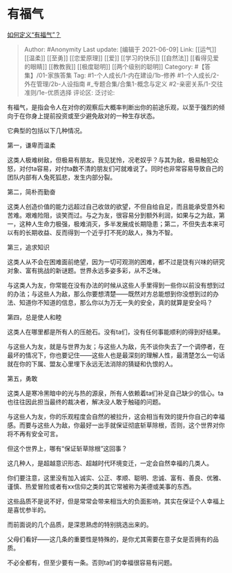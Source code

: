 # 有福气
[如何定义“有福气”？](https://www.zhihu.com/question/463707412/answer/1930311966)

> Author: #Anonymity
> Last update: [编辑于 2021-06-09]
> Link: [[运气]] [[温柔]] [[至勇]] [[恋爱原理]] [[爱]] [[学习的快乐]] [[自然法]] [[看得见爱的眼睛]] [[教教我]] [[极度聪明]] [[两个级别的聪明]]
> Category: #【答集】/01-家族答集
> Tag: #1-个人成长/1-内在建设/1b-修养 #1-个人成长/2-外在管理/2b-人设指南  #_专题合集/合集1-概念与定义 #2-亲密关系/1-交往准则/1e-优质选择
> 评论区:
> 泛讨论:

有福气，是指会令人在对你的观察后大概率判断出你的前途乐观，以至于强烈的倾向于在你身上提前投资或至少避免敌对的一种生存状态。

它典型的包括以下几种情况。

第一，谦卑而温柔

这类人极难树敌，但极易有朋友。我见犹怜，况老奴乎？与其为敌，极易触犯众怒，对付ta容易，对付ta数不清的朋友们可就难说了。同时也非常容易导致自己的团队内部有人兔死狐悲，发生内部分裂。

第二，简朴而勤奋

这类人创造价值的能力远超过自己收敛的欲望，不但自给自足，而且能承受意外和苦难。艰难险阻，谈笑而过。与之为友，很容易分到额外利润，如果与之为敌，第一，这种人生命力极强，极难消灭，多半发展成长期隐患；第二，不但失去本来可以有的长期收益、反而得到一个近乎打不死的敌人，殊为不智。

第三，追求知识

这类人从不会在困难面前绝望，因为一切可观测的困难，都不过是饶有兴味的研究对象、富有挑战的新谜题。世界永远多姿多彩，从不乏味。

与这类人为友，你常能在没有办法的时候从这些人手里得到一些你以前没有想到过的办法；与这些人为敌，那么你要想清楚——既然对方总能想到你没想到过的办法、知道你不知道的信息，那么你以为万无一失的安全，真的就算是安全吗？

第四，总是使人和睦

这类人在哪里都是所有人的压舱石。没有ta们，没有任何事能顺利的得到好结果。

与这些人为友，就是与世界为友；与这些人为敌，先不谈你失去了一个调停者，在最坏的情况下，你也要记住——这些人也是最深刻的理解人性，最清楚怎么一句话就在你的下属、盟友心里埋下永远无法消除的猜疑和仇恨的人。

第五，勇敢

这类人是寒冷黑暗中的光与热的源泉，所有人依赖着ta们补足自己缺少的信心。ta也往往因此担当最终的裁决者，解决没人敢于触碰的问题。

与这些人为友，你的乐观程度会自然的被拉升，这会相当有效的提升你自己的幸福感。而要与这些人为敌，你最好一出手就保证彻底斩草除根，否则，这个世界对你将不再有安全可言。

但这个世界上，哪有“保证斩草除根”这回事？

这几种人，是超越意识形态、超越时代环境变迁，一定会自然幸福的几类人。

你们要注意，这里没有加入诚实、公正、孝顺、聪明、忠诚、富有、善良、优雅、谨慎、热爱冒险或者有xx信仰之类的其它常被称为美德或美事的东西。

这些品质不是说不好，但是常常会带来相当大的负面影响，其实在保证个人幸福上是喜忧参半的。

而前面说的几个品质，是深思熟虑的特别挑选出来的。

父母们看好——这几条的重要性是特殊的，是你尤其需要在意子女是否拥有的品质。

不必全都有，但至少要有一条。否则ta们的幸福很容易有问题。
